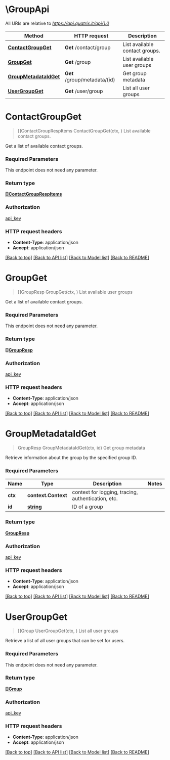 # \GroupApi

All URIs are relative to *https://api.quatrix.it/api/1.0*

Method | HTTP request | Description
------------- | ------------- | -------------
[**ContactGroupGet**](GroupApi.md#ContactGroupGet) | **Get** /contact/group | List available contact groups.
[**GroupGet**](GroupApi.md#GroupGet) | **Get** /group | List available user groups
[**GroupMetadataIdGet**](GroupApi.md#GroupMetadataIdGet) | **Get** /group/metadata/{id} | Get group metadata
[**UserGroupGet**](GroupApi.md#UserGroupGet) | **Get** /user/group | List all user groups


# **ContactGroupGet**
> []ContactGroupRespItems ContactGroupGet(ctx, )
List available contact groups.

Get a list of available contact groups. 

### Required Parameters
This endpoint does not need any parameter.

### Return type

[**[]ContactGroupRespItems**](ContactGroupRespItems.md)

### Authorization

[api_key](../README.md#api_key)

### HTTP request headers

 - **Content-Type**: application/json
 - **Accept**: application/json

[[Back to top]](#) [[Back to API list]](../README.md#documentation-for-api-endpoints) [[Back to Model list]](../README.md#documentation-for-models) [[Back to README]](../README.md)

# **GroupGet**
> []GroupResp GroupGet(ctx, )
List available user groups

Get a list of available contact groups. 

### Required Parameters
This endpoint does not need any parameter.

### Return type

[**[]GroupResp**](GroupResp.md)

### Authorization

[api_key](../README.md#api_key)

### HTTP request headers

 - **Content-Type**: application/json
 - **Accept**: application/json

[[Back to top]](#) [[Back to API list]](../README.md#documentation-for-api-endpoints) [[Back to Model list]](../README.md#documentation-for-models) [[Back to README]](../README.md)

# **GroupMetadataIdGet**
> GroupResp GroupMetadataIdGet(ctx, id)
Get group metadata

Retrieve information about the group by the specified group ID. 

### Required Parameters

Name | Type | Description  | Notes
------------- | ------------- | ------------- | -------------
 **ctx** | **context.Context** | context for logging, tracing, authentication, etc.
  **id** | [**string**](.md)| ID of a group | 

### Return type

[**GroupResp**](GroupResp.md)

### Authorization

[api_key](../README.md#api_key)

### HTTP request headers

 - **Content-Type**: application/json
 - **Accept**: application/json

[[Back to top]](#) [[Back to API list]](../README.md#documentation-for-api-endpoints) [[Back to Model list]](../README.md#documentation-for-models) [[Back to README]](../README.md)

# **UserGroupGet**
> []Group UserGroupGet(ctx, )
List all user groups

Retrieve a list of all user groups that can be set for users. 

### Required Parameters
This endpoint does not need any parameter.

### Return type

[**[]Group**](Group.md)

### Authorization

[api_key](../README.md#api_key)

### HTTP request headers

 - **Content-Type**: application/json
 - **Accept**: application/json

[[Back to top]](#) [[Back to API list]](../README.md#documentation-for-api-endpoints) [[Back to Model list]](../README.md#documentation-for-models) [[Back to README]](../README.md)

